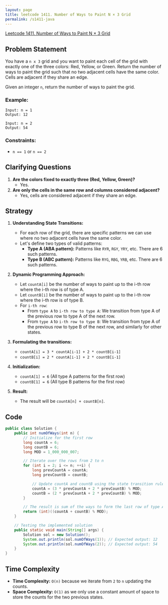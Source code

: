 ```yaml
---
layout: page
title: leetcode 1411. Number of Ways to Paint N × 3 Grid
permalink: /s1411-java
---
```

[Leetcode 1411. Number of Ways to Paint N × 3 Grid](https://algoadvance.github.io/algoadvance/l1411)
## Problem Statement

You have a `n x 3` grid and you want to paint each cell of the grid with exactly one of the three colors: Red, Yellow, or Green. Return the number of ways to paint the grid such that no two adjacent cells have the same color. Cells are adjacent if they share an edge.

Given an integer `n`, return the number of ways to paint the grid.

### Example:
```
Input: n = 1
Output: 12

Input: n = 2
Output: 54
```

### Constraints:
- `n == 1` or `n == 2`

## Clarifying Questions
1. **Are the colors fixed to exactly three (Red, Yellow, Green)?**
   - Yes.
2. **Are only the cells in the same row and columns considered adjacent?**
   - Yes, cells are considered adjacent if they share an edge.

## Strategy

1. **Understanding State Transitions:**
   - For each row of the grid, there are specific patterns we can use where no two adjacent cells have the same color.
   - Let's define two types of valid patterns:
     - **Type A (ABA pattern):** Patterns like `RYR`, `RGY`, `YRY`, etc. There are 6 such patterns.
     - **Type B (ABC pattern):** Patterns like `RYG`, `RBG`, `YRB`, etc. There are 6 such patterns.
   
2. **Dynamic Programming Approach:**
   - Let `countA[i]` be the number of ways to paint up to the i-th row where the i-th row is of type A.
   - Let `countB[i]` be the number of ways to paint up to the i-th row where the i-th row is of type B.
   - For `i-th row`:
     - From `type A` to `i-th row to type A`: We transition from type A of the previous row to type A of the next row.
     - From `type A` to `i-th row to type B`: We transition from type A of the previous row to type B of the next row, and similarly for other states.

3. **Formulating the transitions:**
   - `countA[i] = 3 * countA[i-1] + 2 * countB[i-1]`
   - `countB[i] = 2 * countA[i-1] + 2 * countB[i-1]`

4. **Initialization:**
   - `countA[1] = 6` (All type A patterns for the first row)
   - `countB[1] = 6` (All type B patterns for the first row)

5. **Result:**
   - The result will be `countA[n] + countB[n]`.

## Code
```java
public class Solution {
    public int numOfWays(int n) {
        // Initialize for the first row
        long countA = 6;
        long countB = 6;
        long MOD = 1_000_000_007;

        // Iterate over the rows from 2 to n
        for (int i = 2; i <= n; ++i) {
            long prevCountA = countA;
            long prevCountB = countB;

            // Update countA and countB using the state transition rules
            countA = (3 * prevCountA + 2 * prevCountB) % MOD;
            countB = (2 * prevCountA + 2 * prevCountB) % MOD;
        }

        // The result is sum of the ways to form the last row of type A and type B
        return (int)((countA + countB) % MOD);
    }

    // Testing the implemented solution
    public static void main(String[] args) {
        Solution sol = new Solution();
        System.out.println(sol.numOfWays(1)); // Expected output: 12
        System.out.println(sol.numOfWays(2)); // Expected output: 54
    }
}
```

## Time Complexity
- **Time Complexity:** `O(n)` because we iterate from `2` to `n` updating the counts.
- **Space Complexity:** `O(1)` as we only use a constant amount of space to store the counts for the two previous states.